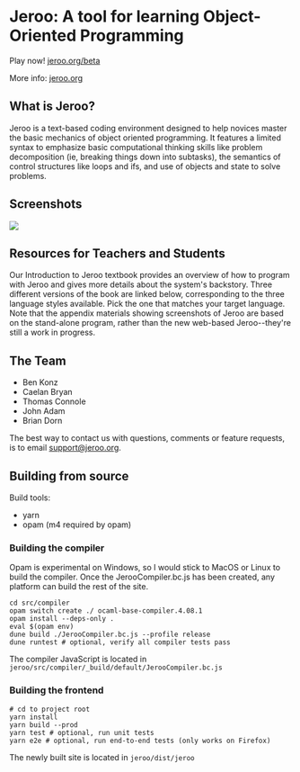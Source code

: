 #  Jeroo: A tool for learning Object-Oriented Programming

Play now! [jeroo.org/beta](https://www.jeroo.org/beta)

More info: [jeroo.org](https://www.jeroo.org)

## What is Jeroo?

Jeroo is a text-based coding environment designed to help novices master the basic mechanics of object oriented programming. It features a limited syntax to emphasize basic computational thinking skills like problem decomposition (ie, breaking things down into subtasks), the semantics of control structures like loops and ifs, and use of objects and state to solve problems. 

## Screenshots

![](https://www.jeroo.org/images/ScreenCapture.gif)

## Resources for Teachers and Students

Our Introduction to Jeroo textbook provides an overview of how to program with Jeroo and gives more details about the system's backstory. Three different versions of the book are linked below, corresponding to the three language styles available. Pick the one that matches your target language. Note that the appendix materials showing screenshots of Jeroo are based on the stand-alone program, rather than the new web-based Jeroo--they're still a work in progress. 

## The Team

- Ben Konz
- Caelan Bryan
- Thomas Connole
- John Adam
- Brian Dorn

The best way to contact us with questions, comments or feature requests, is to email support@jeroo.org.

## Building from source

Build tools:
- yarn
- opam (m4 required by opam)

### Building the compiler

Opam is experimental on Windows, so I would stick to
MacOS or Linux to build the compiler. Once the JerooCompiler.bc.js 
has been created, any platform can build the rest of the site.

```text
cd src/compiler
opam switch create ./ ocaml-base-compiler.4.08.1
opam install --deps-only .
eval $(opam env)
dune build ./JerooCompiler.bc.js --profile release
dune runtest # optional, verify all compiler tests pass
```

The compiler JavaScript is located in `jeroo/src/compiler/_build/default/JerooCompiler.bc.js`

### Building the frontend

```text
# cd to project root
yarn install
yarn build --prod
yarn test # optional, run unit tests
yarn e2e # optional, run end-to-end tests (only works on Firefox)
```

The newly built site is located in `jeroo/dist/jeroo`